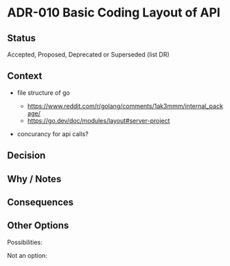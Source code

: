 # ADR-010 Basic Coding Layout of API

## Status

Accepted, Proposed, Deprecated or Superseded (list DR)

## Context

- file structure of go
  - https://www.reddit.com/r/golang/comments/1ak3mmm/internal_package/
  - https://go.dev/doc/modules/layout#server-project

- concurancy for api calls?

## Decision



## Why / Notes



## Consequences



## Other Options

Possibilities:

Not an option:

